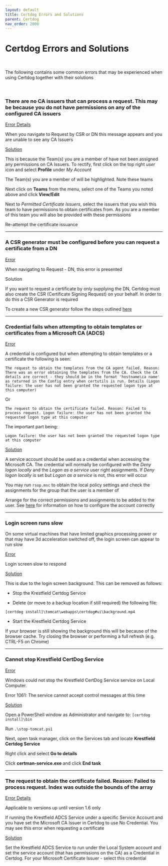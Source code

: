 ```yaml
---
layout: default
title: Certdog Errors and Solutions
parent: Certdog
nav_order: 2000
---
```


# Certdog Errors and Solutions

<br>

The following contains some common errors that may be experienced when using Certdog together with their solutions  
<br>
<br>

### There are no CA issuers that can process a request. This may be because you do not have permissions on any of the configured CA issuers

<u>Error Details</u>

When you navigate to Request by CSR or DN this message appears and you are unable to see any CA Issuers  

<u>Solution</u>

This is because the Team(s) you are a member of have not been assigned any permissions on CA Issuers. To rectify, first click on the top right *user* icon and select **Profile** under *My Account*  

The Team(s) you are a member of will be highlighted. Note these teams  

Next click on **Teams** from the menu, select one of the Teams you noted above and click **View/Edit**  

Next to *Permitted Certificate Issuers*, select the issuers that you wish this team to have permissions to obtain certificates from. As you are a member of this team you will also be provided with these permissions  

Re-attempt the certificate issuance



<hr>

### A CSR generator must be configured before you can request a certificate from a DN

<u>Error</u>

When navigating to Request - DN, this error is presented  

Solution  

If you want to request a certificate by only supplying the DN, Certdog must also create the CSR (Certificate Signing Request) on your behalf. In order to do this a CSR Generator is required  

To create a new CSR generator follow the steps outlined [here](create_csr_generator.html)



<hr>

### Credential fails when attempting to obtain templates or certificates from a Microsoft CA (ADCS)

<u>Error</u>

A credential is configured but when attempting to obtain templates or a certificate the following is seen:

```
The request to obtain the templates from the CA agent failed. Reason: There was an error obtaining the templates from the CA. Check the CA details are correct - they should be in the format 'hostname\ca name' as returned in the Config entry when certutils is run. Details (Logon failure: the user has not been granted the requested logon type at this computer)
```

Or

```
The request to obtain the certificate failed. Reason: Failed to process request. Logon failure: the user has not been granted the requested logon type at this computer
```

The important part being:

```
Logon failure: the user has not been granted the requested logon type at this computer
```

<u>Solution</u>

A service account should be used as a credential when accessing the Microsoft CA. The credential will normally be configured with the *Deny logon locally* and the *Logon as a service* user right assignments. If *Deny logon locally* is set but *Logon as a service* is not, this error will occur

You may run ``rsop.msc`` to obtain the local policy settings and check the assignments for the group that the user is a member of

Arrange for the correct permissions and assignments to be added to the user. See [here](https://krestfield.github.io/docs/certdog/configure_logon_as_a_service.html) for information on how to configure the account correctly   



<hr>

### Login screen runs slow

On some virtual machines that have limited graphics processing power or that may have 3d acceleration switched off, the login screen can appear to run slow

<u>Error</u>

Login screen slow to respond

<u>Solution</u>

This is due to the login screen background. This can be removed as follows:

* Stop the Krestfield Certdog Service

* Delete (or move to a backup location if still required) the following file:

```
[certdog install]\tomcat\webapps\certdog#ui\background.mp4
```

* Start the Krestfield Certdog Service

If your browser is still showing the background this will be because of the browser cache. Try closing the browser or performing a full refresh (e.g. CTRL-F5 on Chrome)



<hr>

### Cannot stop Krestfield CertDog Service

<u>Error</u>

Windows could not stop the Krestfield CertDog Service service on Local Computer.

Error 1061: The service cannot accept control messages at this time

<u>Solution</u>

Open a PowerShell window as Administrator and navigate to: ``[certdog install]\bin``  

Run ``.\stop-tomcat.ps1``

Next, open task manager, click on the Services tab and locate **Krestfield Certdog Service**

Right click and select **Go to details**

Click **certman-service.exe** and click **End task**



<hr>

### The request to obtain the certificate failed. Reason: Failed to process request. Index was outside the bounds of the array

<u>Error Details</u>

Applicable to versions up until version 1.6 only

If running the Krestfield ADCS Service under a specific Service Account and you have set the Microsoft CA Issuer in Certdog to use No Credential. You may see this error when requesting a certificate

<u>Solution</u>

Set the Krestfield ADCS Service to run under the Local System account and set the service account (that has permissions on the CA) as a Credential in Certdog. For your Microsoft Certificate Issuer - select this credential









